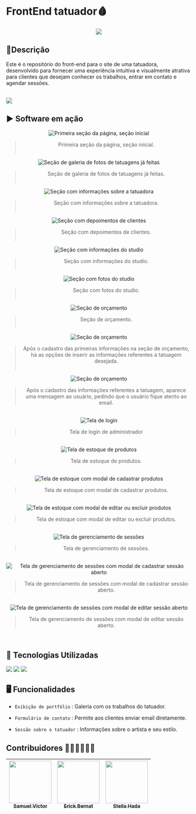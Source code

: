 # FrontEnd tatuador🩸
<p align='center'>
    <img src="https://img.shields.io/badge/STATUS-FINALIZADO-blue">
</p>


<h2>📝Descrição</h2>
<p>Este é o repositório do front-end para o site de uma tatuadora, desenvolvido para fornecer uma experiência intuitiva e visualmente atrativa para clientes que desejam conhecer os trabalhos, entrar em contato e agendar sessões.</p><br>

<img src="https://github.com/user-attachments/assets/20b2cac2-a2b0-4a64-b9ec-30bc7d2f6816"/>

<h2>▶️ Software em ação</h2>
<div align='center'>
    <img src="https://github.com/user-attachments/assets/f9b557cb-5a39-46ee-9f63-bca935fa8396" alt="Primeira seção da página, seção inicial"/><br>

>    Primeira seção da página, seção inicial.<br>
    <br>
</div>

<div align='center'>
    <img src="https://github.com/user-attachments/assets/98818c04-3eb7-4531-bd6c-31276b9697f5" alt="Seção de galeria de fotos de tatuagens já feitas"><br>

>    Seção de galeria de fotos de tatuagens já feitas.<br><br>
</div>

<div align='center'>
    <img src="https://github.com/user-attachments/assets/f92c32a5-100e-4741-92a0-6bfdab7e1754" alt="Seção com informações sobre a tatuadora"><br>

>    Seção com informações sobre a tatuadora.<br><br>
</div>

<div align='center'>
    <img src="https://github.com/user-attachments/assets/fe2deb89-ea4e-4dc6-bf17-dc6ae153d779" alt="Seção com depoimentos de clientes"><br>

>    Seção com depoimentos de clientes.<br><br>
</div>

<div align='center'>
    <img src="https://github.com/user-attachments/assets/3620761f-a2b0-4cf3-8a7e-20a67c2e64e6" alt="Seção com informações do studio"><br>

>    Seção com informações do studio.<br><br>
</div>

<div align='center'>
    <img src="https://github.com/user-attachments/assets/d48f18c1-d4cf-479a-9ec8-c1397dad0e19" alt="Seção com fotos do studio"><br>

>    Seção com fotos do studio.<br><br>
</div>

<div align='center'>
    <img src="https://github.com/user-attachments/assets/a5fa55d6-daa2-49bb-ae96-fc7089eedc3f" alt="Seção de orçamento"><br>

>    Seção de orçamento.<br><br>
</div>

<div align='center'>
    <img src="https://github.com/user-attachments/assets/d8d5ef43-755b-4234-afa7-598166c23372" alt="Seção de orçamento"><br>

>    Após o cadastro das primeiras informações na seção de orçamento, há as opções de inserir as informações referentes a tatuagem desejada.<br><br>
</div>


<div align='center'>
    <img src="https://github.com/user-attachments/assets/ef81feb2-b725-42e2-9925-d3ca3897c287" alt="Seção de orçamento"><br>
  <div>
    
>    Após o cadastro das informações referentes a tatuagem, aparece uma mensagem ao usuário, pedindo que o usuário fique atento ao email.

  </div>
    <br>
</div>

<div align='center'>
    <img src="https://github.com/user-attachments/assets/40a803df-996b-4f01-bf7a-b153853a03c9" alt="Tela de login"><br>
  <div>

>    Tela de login de administrador

  </div>
    <br>
</div>

<div align='center'>
    <img src="https://github.com/user-attachments/assets/0e6282c5-ad8f-441b-a844-e91cd552cddc" alt="Tela de estoque de produtos "><br>
  <div>

>   Tela de estoque de produtos. 

  </div>
    <br>
</div>

<div align='center'>
    <img src="https://github.com/user-attachments/assets/1e8b93f8-d4bd-4ff7-9c5c-bb6bb8efd771" alt="Tela de estoque com modal de cadastrar produtos"><br>
  <div>

>   Tela de estoque com modal de cadastrar produtos. 

  </div>
    <br>
</div>

<div align='center'>
    <img src="https://github.com/user-attachments/assets/dc4f2926-f1ce-4eea-9a78-4f87afb52cec" alt="Tela de estoque com modal de editar ou excluir produtos"><br>
  <div>

>   Tela de estoque com modal de editar ou excluir produtos. 

  </div>
    <br>
</div>

<div align='center'>
    <img src="https://github.com/user-attachments/assets/46a29c30-eec1-4732-a6b0-11bc6b208bab" alt="Tela de gerenciamento de sessões"><br>
  <div>

>   Tela de gerenciamento de sessões. 

  </div>
    <br>
</div>

<div align='center'>
    <img src="https://github.com/user-attachments/assets/a275938c-ba08-4a06-8542-342cae167d11" alt="Tela de gerenciamento de sessões com modal de cadastrar sessão aberto"><br>
  <div>

>   Tela de gerenciamento de sessões com modal de cadastrar sessão aberto. 

  </div>
    <br>
</div>

<div align='center'>
    <img src="https://github.com/user-attachments/assets/39bb3133-2126-4c20-8b25-b027590322d7" alt="Tela de gerenciamento de sessões com modal de editar sessão aberto"><br>
  <div>

>   Tela de gerenciamento de sessões com modal de editar sessão aberto. 

  </div>
    <br>
</div>

## 🎨 Tecnologias Utilizadas
<p align="left">
  <img src="https://img.shields.io/badge/HTML-white?style=for-the-badge&logo=html5&logoColor=white&color=blue">
  <img src="https://img.shields.io/badge/SCSS-white?style=for-the-badge&logo=sass&logoColor=blue">
  <img src="https://img.shields.io/badge/REACT-white?style=for-the-badge&logo=react&logoColor=white&color=black">
</p>

## 🖥️ Funcionalidades
- `Exibição de portfólio` : Galeria com os trabalhos do tatuador.

- `Formulário de contato` : Permite aos clientes enviar email diretamente.

- `Sessão sobre o tatuador` : Informações sobre o artista e seu estilo.


## Contribuidores 🧑‍💻👩‍💻🧑‍💻
| [<img src="https://avatars.githubusercontent.com/u/95144250?s=400&u=149cf20f52f4c096721d16967b22655f18e5c7f5&v=4" width=115><br><sub>Samuel Victor</sub>](https://github.com/Samuel-045) | [<img src="https://avatars.githubusercontent.com/u/138524660?v=4" width=115><br><sub>Erick Bernat</sub>](https://github.com/ErickBernat) | [<img src="https://avatars.githubusercontent.com/u/91349698?v=4" width=115><br><sub>Stella Hada</sub>](https://github.com/stellahada) | 
| :---: | :---: | :---: |
